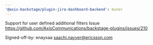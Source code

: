 ```yaml
---
'@axis-backstage/plugin-jira-dashboard-backend': minor
---
```


Support for user defined additional filters
Issue https://github.com/AxisCommunications/backstage-plugins/issues/210

Signed-off-by: enaysaa <saachi.nayyer@ericsson.com>
